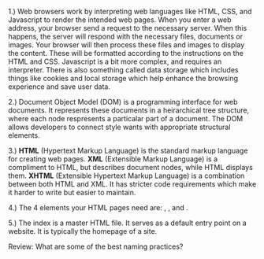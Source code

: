 1.) Web browsers work by interpreting web languages like HTML, CSS, and Javascript to render the intended web pages. When you enter a web address, your browser send a request to the necessary server. When this happens, the server will respond with the necessary files, documents or images. Your browser will then process these files and images to display the content. These will be formatted according to the instructions on the HTML and CSS. Javascript is a bit more complex, and requires an interpreter. There is also something called data storage which includes things like cookies and local storage which help enhance the browsing experience and save user data.  

2.) Document Object Model (DOM) is a programming interface for web documents. It represents these documents in a heirarchical tree structure, where each node respresents a particalar part of a document. The DOM allows developers to connect style wants with appropriate structural elements.  

3.) **HTML** (Hypertext Markup Language) is the standard markup language for creating web pages. **XML** (Extensible Markup Language) is a compliment to HTML, but describes document nodes, while HTML displays them. **XHTML** (Extensible Hypertext Markup Language) is a combination between both HTML and XML. It has stricter code requirements which make it harder to write but easier to maintain. 

4.) The 4 elements your HTML pages need are: <!DOCTYPE html>, <html>, <head> and <body>.

5.) The index is a master HTML file. It serves as a default entry point on a website. It is typically the homepage of a site.

Review: What are some of the best naming practices?
